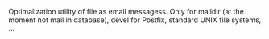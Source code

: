 Optimalization utility of file as email messagess.
Only for maildir (at the moment not mail in database), devel for Postfix, standard UNIX file systems, ...